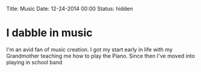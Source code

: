 Title: Music
Date: 12-24-2014 00:00
Status: hidden

# I dabble in music

I'm an avid fan of music creation. I got my start early in life with my Grandmother teaching me how to play the Piano. Since then I've moved into playing in school band
